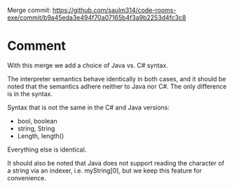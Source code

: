 Merge commit: https://github.com/saulm314/code-rooms-exe/commit/b9a45eda3e494f70a07165b4f3a9b2253d4fc3c8

# Comment

With this merge we add a choice of Java vs. C# syntax.

The interpreter semantics behave identically in both cases, and it should be noted that the semantics adhere neither to Java nor C#. The only difference is in the syntax.

Syntax that is not the same in the C# and Java versions:
- bool, boolean
- string, String
- Length, length()

Everything else is identical.

It should also be noted that Java does not support reading the character of a string via an indexer, i.e. myString[0], but we keep this feature for convenience.
